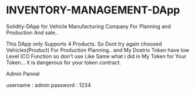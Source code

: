 # INVENTORY-MANAGEMENT-DApp
Solidity-DApp for Vehicle Manufacturing Company For Planning and Production And sale..


This DApp only Supports 4 Products. So Dont try again choosed Vehicles(Product) For Production Planning.. and My Dostrix Token have low Level ICO Function so don't use Like Same what i did in My Token for Your Token... it is dangerous for your token contract.


Admin Pannel

username : admin
password : 1234
